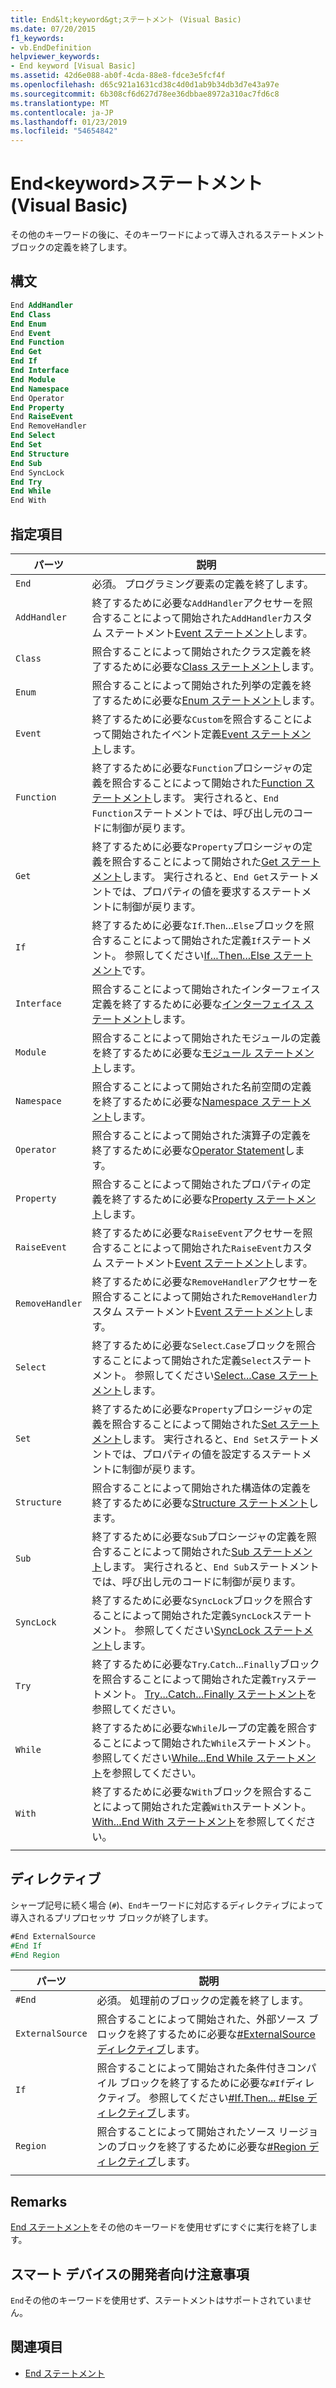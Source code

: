 ```yaml
---
title: End&lt;keyword&gt;ステートメント (Visual Basic)
ms.date: 07/20/2015
f1_keywords:
- vb.EndDefinition
helpviewer_keywords:
- End keyword [Visual Basic]
ms.assetid: 42d6e088-ab0f-4cda-88e8-fdce3e5fcf4f
ms.openlocfilehash: d65c921a1631cd38c4d0d1ab9b34db3d7e43a97e
ms.sourcegitcommit: 6b308cf6d627d78ee36dbbae8972a310ac7fd6c8
ms.translationtype: MT
ms.contentlocale: ja-JP
ms.lasthandoff: 01/23/2019
ms.locfileid: "54654842"
---
```

# <a name="end-ltkeywordgt-statement-visual-basic"></a>End&lt;keyword&gt;ステートメント (Visual Basic)

その他のキーワードの後に、そのキーワードによって導入されるステートメント ブロックの定義を終了します。

## <a name="syntax"></a>構文

```vb
End AddHandler
End Class
End Enum
End Event
End Function
End Get
End If
End Interface
End Module
End Namespace
End Operator
End Property
End RaiseEvent  
End RemoveHandler  
End Select
End Set
End Structure
End Sub
End SyncLock
End Try
End While
End With  
```  
  
## <a name="parts"></a>指定項目

|パーツ|説明|
|---|---|
|`End`|必須。 プログラミング要素の定義を終了します。|
|`AddHandler`|終了するために必要な`AddHandler`アクセサーを照合することによって開始された`AddHandler`カスタム ステートメント[Event ステートメント](event-statement.md)します。|
|`Class`|照合することによって開始されたクラス定義を終了するために必要な[Class ステートメント](class-statement.md)します。|
|`Enum`|照合することによって開始された列挙の定義を終了するために必要な[Enum ステートメント](enum-statement.md)します。|
|`Event`|終了するために必要な`Custom`を照合することによって開始されたイベント定義[Event ステートメント](event-statement.md)します。|  
|`Function`|終了するために必要な`Function`プロシージャの定義を照合することによって開始された[Function ステートメント](function-statement.md)します。 実行されると、`End Function`ステートメントでは、呼び出し元のコードに制御が戻ります。|
|`Get`|終了するために必要な`Property`プロシージャの定義を照合することによって開始された[Get ステートメント](get-statement.md)します。 実行されると、`End Get`ステートメントでは、プロパティの値を要求するステートメントに制御が戻ります。|
|`If`|終了するために必要な`If`.`Then`...`Else`ブロックを照合することによって開始された定義`If`ステートメント。 参照してください[If...Then...Else ステートメント](if-then-else-statement.md)です。|
|`Interface`|照合することによって開始されたインターフェイス定義を終了するために必要な[インターフェイス ステートメント](interface-statement.md)します。|
|`Module`|照合することによって開始されたモジュールの定義を終了するために必要な[モジュール ステートメント](module-statement.md)します。|
|`Namespace`|照合することによって開始された名前空間の定義を終了するために必要な[Namespace ステートメント](namespace-statement.md)します。|
|`Operator`|照合することによって開始された演算子の定義を終了するために必要な[Operator Statement](operator-statement.md)します。|
|`Property`|照合することによって開始されたプロパティの定義を終了するために必要な[Property ステートメント](property-statement.md)します。|
|`RaiseEvent`|終了するために必要な`RaiseEvent`アクセサーを照合することによって開始された`RaiseEvent`カスタム ステートメント[Event ステートメント](event-statement.md)します。|
|`RemoveHandler`|終了するために必要な`RemoveHandler`アクセサーを照合することによって開始された`RemoveHandler`カスタム ステートメント[Event ステートメント](event-statement.md)します。|
|`Select`|終了するために必要な`Select`.`Case`ブロックを照合することによって開始された定義`Select`ステートメント。 参照してください[Select...Case ステートメント](select-case-statement.md)します。  
|`Set`|終了するために必要な`Property`プロシージャの定義を照合することによって開始された[Set ステートメント](set-statement.md)します。 実行されると、`End Set`ステートメントでは、プロパティの値を設定するステートメントに制御が戻ります。  
|`Structure`|照合することによって開始された構造体の定義を終了するために必要な[Structure ステートメント](structure-statement.md)します。  
|`Sub`|終了するために必要な`Sub`プロシージャの定義を照合することによって開始された[Sub ステートメント](sub-statement.md)します。 実行されると、`End Sub`ステートメントでは、呼び出し元のコードに制御が戻ります。  
|`SyncLock`|終了するために必要な`SyncLock`ブロックを照合することによって開始された定義`SyncLock`ステートメント。 参照してください[SyncLock ステートメント](synclock-statement.md)します。  
|`Try`|終了するために必要な`Try`.`Catch`...`Finally`ブロックを照合することによって開始された定義`Try`ステートメント。 [Try...Catch...Finally ステートメント](try-catch-finally-statement.md)を参照してください。  
|`While`|終了するために必要な`While`ループの定義を照合することによって開始された`While`ステートメント。 参照してください[While...End While ステートメント](while-end-while-statement.md)を参照してください。  
|`With`| 終了するために必要な`With`ブロックを照合することによって開始された定義`With`ステートメント。 [With...End With ステートメント](with-end-with-statement.md)を参照してください。  
|||
  
## <a name="directives"></a>ディレクティブ

シャープ記号に続く場合 (`#`)、`End`キーワードに対応するディレクティブによって導入されるプリプロセッサ ブロックが終了します。  

```vb
#End ExternalSource
#End If
#End Region
```

|パーツ|説明|
|---|---|
|`#End`|必須。 処理前のブロックの定義を終了します。|
|`ExternalSource`|照合することによって開始された、外部ソース ブロックを終了するために必要な[#ExternalSource ディレクティブ](../directives/externalsource-directive.md)します。|
|`If`|照合することによって開始された条件付きコンパイル ブロックを終了するために必要な`#If`ディレクティブ。 参照してください[#If.Then... #Else ディレクティブ](../directives/if-then-else-directives.md)します。|
|`Region`|照合することによって開始されたソース リージョンのブロックを終了するために必要な[#Region ディレクティブ](../directives/region-directive.md)します。|
|||

## <a name="remarks"></a>Remarks

[End ステートメント](end-statement.md)をその他のキーワードを使用せずにすぐに実行を終了します。

## <a name="smart-device-developer-notes"></a>スマート デバイスの開発者向け注意事項  

`End`その他のキーワードを使用せず、ステートメントはサポートされていません。  
  
## <a name="see-also"></a>関連項目

- [End ステートメント](end-statement.md)
